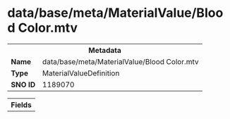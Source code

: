 <h1>data/base/meta/MaterialValue/Blood Color.mtv</h1><table><tr><th colspan="100%">Metadata</th></tr><tr><td><b>Name</b></td><td>data/base/meta/MaterialValue/Blood Color.mtv</td></tr><tr><td><b>Type</b></td><td>MaterialValueDefinition</td></tr><tr><td><b>SNO ID</b></td><td>1189070</td></tr></table>

<table><tr><th colspan="100%">Fields</th></tr></table>

